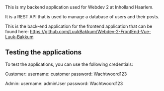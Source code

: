 This is my backend application used for Webdev 2 at Inholland Haarlem. 

It is a REST API that is used to manage a database of users and their posts.

This is the back-end application for the frontend application that can be found here:
https://github.com/LuukBakkum/Webdev-2-FrontEnd-Vue-Luuk-Bakkum


## Testing the applications

To test the applications, you can use the following credentials:

Customer:
username: customer
password: Wachtwoord123

Admin:
username: adminUser
password: Wachtwoord123
